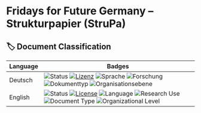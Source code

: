 # Fridays for Future Germany – Strukturpapier (StruPa)

## 🏷️ Document Classification

| Language | Badges |
|--------------------|--------|
| Deutsch         | ![Status](https://img.shields.io/badge/Status-archiviert-blue) [![Lizenz](https://img.shields.io/badge/Lizenz-CC--BY--SA--4.0-lightgrey)](https://creativecommons.org/licenses/by-sa/4.0/) ![Sprache](https://img.shields.io/badge/Sprache-Deutsch-red) ![Forschung](https://img.shields.io/badge/geeignet%20für-Forschung-blueviolet) ![Dokumenttyp](https://img.shields.io/badge/Kategorie-Organisationsrichtlinien-yellow) ![Organisationsebene](https://img.shields.io/badge/Organisationslevel-Bundesebene-yellow) |
| English         | ![Status](https://img.shields.io/badge/status-archived-blue) [![License](https://img.shields.io/badge/license-CC--BY--SA--4.0-lightgrey)](https://creativecommons.org/licenses/by-sa/4.0/) ![Language](https://img.shields.io/badge/language-German-red) ![Research Use](https://img.shields.io/badge/suitable%20for-Research-blueviolet) ![Document Type](https://img.shields.io/badge/category-Organizational%20Guidelines-yellow) ![Organizational Level](https://img.shields.io/badge/organizational%20level-national-yellow) |





